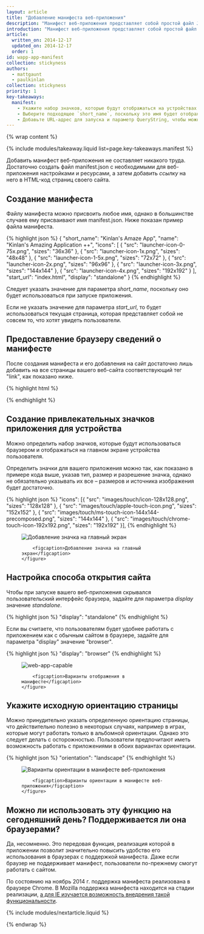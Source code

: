```yaml
---
layout: article
title: "Добавление манифеста веб-приложения"
description: "Манифест веб-приложения представляет собой простой файл JSON, с помощью которого разработчик может управлять отображением своего приложения на экранах различных устройств (например, на экране мобильного устройства), указывать элементы, которые могут быть запущены пользователем, а также, что крайне важно, определять способы запуска веб-приложения. Манифест предоставляет широчайшие возможности управления приложением, однако сейчас мы рассмотрим способы запуска приложения"
introduction: "Манифест веб-приложения представляет собой простой файл JSON, с помощью которого разработчик может управлять отображением своего приложения на экранах различных устройств (например, на экране мобильного устройства), указывать элементы, которые могут быть запущены пользователем, а также, что крайне важно, определять способы запуска веб-приложения. Манифест предоставляет широчайшие возможности управления приложением, однако сейчас мы рассмотрим способы запуска приложения"
article:
  written_on: 2014-12-17
  updated_on: 2014-12-17
  order: 1
id: wapp-app-manifest
collection: stickyness
authors:
  - mattgaunt
  - paulkinlan
collection: stickyness
priority: 1
key-takeaways:
  manifest:
    - Укажите набор значков, которые будут отображаться на устройствах с любыми размерами и характеристиками
    - Выберите подходящее `short_name`, поскольку это имя будет отображаться на экране
    - Добавьте URL-адрес для запуска и параметр QueryString, чтобы можно было отслеживать данные о количестве запусков приложения
---
```


{% wrap content %}

{% include modules/takeaway.liquid list=page.key-takeaways.manifest %}

Добавить манифест веб-приложения не составляет никакого труда. Достаточно создать файл manifest.json
с необходимыми для веб-приложения настройками и ресурсами,
а затем добавить *ссылку* на него в HTML-код страниц своего сайта.

## Создание манифеста

Файлу манифеста можно присвоить любое имя, однако в большинстве случаев ему присваивают имя manifest.json. Ниже показан пример файла манифеста.

{% highlight json %}
{
  "short_name": "Kinlan's Amaze App",
  "name": "Kinlan's Amazing Application ++",
  "icons": [
    {
      "src": "launcher-icon-0-75x.png",
      "sizes": "36x36"
    },
    {
      "src": "launcher-icon-1x.png",
      "sizes": "48x48"
    },
    {
      "src": "launcher-icon-1-5x.png",
      "sizes": "72x72"
    },
    {
      "src": "launcher-icon-2x.png",
      "sizes": "96x96"
    },
    {
      "src": "launcher-icon-3x.png",
      "sizes": "144x144"
    },
    {
      "src": "launcher-icon-4x.png",
      "sizes": "192x192"
    }
  ],
  "start_url": "index.html",
  "display": "standalone"
}
{% endhighlight %}

Следует указать значение для параметра *short_name*, поскольку оно будет использоваться при запуске приложения.

Если не указать значение для параметра *start_url*, то будет использоваться текущая страница, которая представляет собой не совсем то, что хотят увидеть пользователи.

## Предоставление браузеру сведений о манифесте

После создания манифеста и его добавления на сайт достаточно лишь добавить на все страницы вашего веб-сайта соответствующий тег "link", как показано ниже.

{% highlight html %}
<link rel="manifest" href="/manifest.json">
{% endhighlight %}

## Создание привлекательных значков приложения для устройства

Можно определить набор значков, которые будут использоваться браузером и отображаться на главном экране устройства пользователя.

Определить значки для вашего приложения можно так, как показано в примере кода выше, указав тип, размер и разрешение значка, однако не обязательно указывать их все – размеров и источника изображения будет достаточно.

{% highlight json %}
"icons": [{
    "src": "images/touch/icon-128x128.png",
    "sizes": "128x128"
  }, {
    "src": "images/touch/apple-touch-icon.png",
    "sizes": "152x152"
  }, {
    "src": "images/touch/ms-touch-icon-144x144-precomposed.png",
    "sizes": "144x144"
  }, {
    "src": "images/touch/chrome-touch-icon-192x192.png",
    "sizes": "192x192"
  }],
{% endhighlight %}

<div class="clear g-wide--full">
    <figure>
        <img src="images/homescreen-icon.png" alt="Добавление значка на главный экран">

        <figcaption>Добавление значка на главный экран</figcaption>
    </figure>
</div>

<div class="clear"></div>

## Настройка способа открытия сайта

Чтобы при запуске вашего веб-приложения скрывался пользовательский интерфейс браузера, задайте для параметра *display* значение *standalone*.

{% highlight json %}
"display": "standalone"
{% endhighlight %}

Если вы считаете, что пользователям будет удобнее работать с приложением как с обычным сайтом в браузере, задайте для параметра "display" значение "browser".

{% highlight json %}
"display": "browser"
{% endhighlight %}

<div class="clear g-wide--full">
    <figure class="fluid">
        <img src="images/manifest-display-options.png" alt="web-app-capable">

        <figcaption>Варианты отображения в манифесте</figcaption>
    </figure>
</div>

<div class="clear"></div>

## Укажите исходную ориентацию страницы

Можно принудительно указать определенную ориентацию страницы, что действительно полезно в некоторых случаях, например в играх, которые могут работать только в альбомной ориентации. Однако это следует делать с осторожностью. Пользователи предпочитают иметь возможность работать с приложениями в обоих вариантах ориентации.

{% highlight json %}
"orientation": "landscape"
{% endhighlight %}

<div class="clear g-wide--full">
    <figure class="fluid">
        <img src="images/manifest-orientation-options.png" alt="Варианты ориентации в манифесте веб-приложения">

        <figcaption>Варианты ориентации в манифесте веб-приложения</figcaption>
    </figure>
</div>

<div class="clear"></div>

## Можно ли использовать эту функцию на сегодняшний день? Поддерживается ли она браузерами?

Да, несомненно.  Это передовая функция, реализация которой в приложении позволит значительно повысить удобство 
его использования в браузерах с поддержкой манифеста.  Даже если браузер не поддерживает манифест, пользователи по-прежнему смогут работать с сайтом.


По состоянию на ноябрь 2014 г. поддержка манифеста реализована в браузере Chrome. В Mozilla поддержка манифеста находится на стадии реализации, [а для IE изучается возможность внедрения такой функциональности](https://status.modern.ie/webapplicationmanifest?term=manifest).

{% include modules/nextarticle.liquid %}

{% endwrap %}
